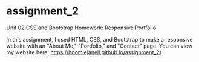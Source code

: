 # assignment_2
Unit 02 CSS and Bootstrap Homework: Responsive Portfolio

In this assignment, I used HTML, CSS, and Bootstrap to make a responsive website with an "About Me," "Portfolio," and "Contact" page. You can view my website here: https://hoomiejanell.github.io/assignment_2/